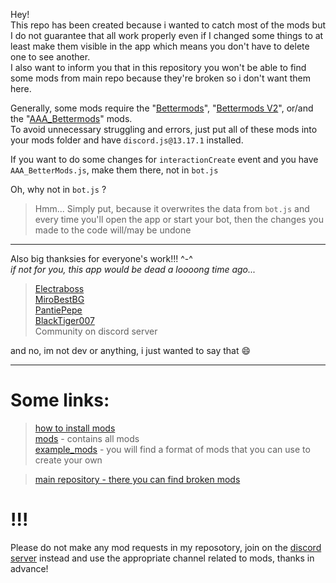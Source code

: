 Hey!  
This repo has been created because i wanted to catch most of the mods but I do not guarantee that all work properly even if I changed some things to at least make them visible in the app which means you don't have to delete one to see another.  
I also want to inform you that in this repository you won't be able to find some mods from main repo because they're broken so i don't want them here.

Generally, some mods require the "[Bettermods](https://github.com/miroxik74/dbs-mods/blob/main/mods/BetterMods.js)", "[Bettermods V2](https://github.com/miroxik74/dbs-mods/blob/main/mods/BetterModsV2.js)", or/and the "[AAA_Bettermods](https://github.com/miroxik74/dbs-mods/blob/main/mods/AAA_BetterMods.js)" mods.  
To avoid unnecessary struggling and errors, just put all of these mods into your mods folder and have `discord.js@13.17.1` installed.  

If you want to do some changes for `interactionCreate` event and you have `AAA_BetterMods.js`, make them there, not in `bot.js`  

Oh, why not in `bot.js` ?
> Hmm... Simply put, because it overwrites the data from `bot.js` and every time you'll open the app or start your bot, then the changes you made to the code will/may be undone  

---  

Also big thanksies for everyone's work!!! ^-^  
*if not for you, this app would be dead a loooong time ago...*

> [Electraboss](https://github.com/Electraboss)  
> [MiroBestBG](https://github.com/MiroBestBG)  
> [PantiePepe](https://github.com/PantiePepe)  
> [BlackTiger007](https://github.com/BlackTiger007)  
> Community on discord server

and no, im not dev or anything, i just wanted to say that 😄

---  


# Some links:
> [how to install mods](https://github.com/miroxik74/dbs-mods/blob/main/mods_README/README.md)  
> [mods](https://github.com/miroxik74/dbs-mods/tree/main/mods) - contains all mods  
> [example_mods](https://github.com/miroxik74/dbs-mods/tree/main/example_mods) - you will find a format of mods that you can use to create your own  
 
> [main repository - there you can find broken mods](https://github.com/discord-bot-studio/mods)  

# !!!
Please do not make any mod requests in my reposotory, join on the [discord server](discord.gg/CaywwdW) instead and use the appropriate channel related to mods, thanks in advance!